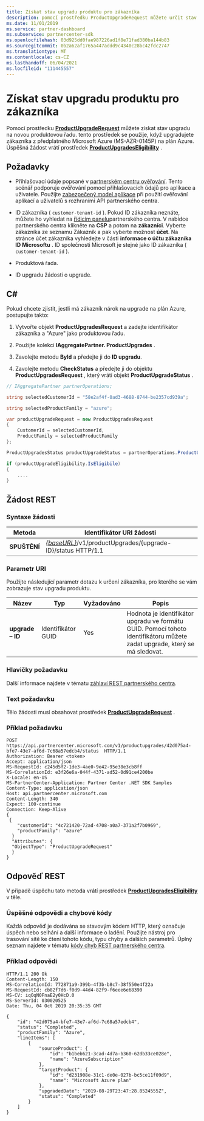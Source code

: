 ```yaml
---
title: Získat stav upgradu produktu pro zákazníka
description: pomocí prostředku ProductUpgradeRequest můžete určit stav upgradu produktu pro zákazníka na novou produktovou řadu, jako je například z předplatného služby Microsoft Azure (MS-AZR-0145P) k plánu Azure.
ms.date: 11/01/2019
ms.service: partner-dashboard
ms.subservice: partnercenter-sdk
ms.openlocfilehash: 03d925dd0fae987226ad1f8e71fad380ba144b83
ms.sourcegitcommit: 0b2a62af1765a447addd9c4340c28bc42fdc2747
ms.translationtype: MT
ms.contentlocale: cs-CZ
ms.lasthandoff: 06/04/2021
ms.locfileid: "111445557"
---
```

# <a name="get-the-product-upgrade-status-for-a-customer"></a>Získat stav upgradu produktu pro zákazníka

Pomocí prostředku [**ProductUpgradeRequest**](product-upgrade-resources.md#productupgraderequest) můžete získat stav upgradu na novou produktovou řadu. tento prostředek se použije, když upgradujete zákazníka z předplatného Microsoft Azure (MS-AZR-0145P) na plán Azure. Úspěšná žádost vrátí prostředek [**ProductUpgradesEligibility**](product-upgrade-resources.md#productupgradeseligibility) .

## <a name="prerequisites"></a>Požadavky

- Přihlašovací údaje popsané v [partnerském centru ověřování](partner-center-authentication.md). Tento scénář podporuje ověřování pomocí přihlašovacích údajů pro aplikace a uživatele. Použijte [zabezpečený model aplikace](enable-secure-app-model.md) při použití ověřování aplikací a uživatelů s rozhraními API partnerského centra.

- ID zákazníka ( `customer-tenant-id` ). Pokud ID zákazníka neznáte, můžete ho vyhledat na [řídicím panelu](https://partner.microsoft.com/dashboard)partnerského centra. V nabídce partnerského centra klikněte na **CSP** a potom na **zákazníci**. Vyberte zákazníka ze seznamu Zákazník a pak vyberte možnost **účet**. Na stránce účet zákazníka vyhledejte v části **informace o účtu zákazníka** **ID Microsoftu** . ID společnosti Microsoft je stejné jako ID zákazníka ( `customer-tenant-id` ).

- Produktová řada.

- ID upgradu žádosti o upgrade.

## <a name="c"></a>C\#

Pokud chcete zjistit, jestli má zákazník nárok na upgrade na plán Azure, postupujte takto:

1. Vytvořte objekt **ProductUpgradesRequest** a zadejte identifikátor zákazníka a "Azure" jako produktovou řadu.

2. Použijte kolekci **IAggregatePartner. ProductUpgrades** .

3. Zavolejte metodu **ById** a předejte ji do **ID upgradu**.

4. Zavolejte metodu **CheckStatus** a předejte ji do objektu **ProductUpgradesRequest** , který vrátí objekt **ProductUpgradeStatus** .

```csharp
// IAggregatePartner partnerOperations;

string selectedCustomerId = "58e2af4f-0ad3-4688-8744-be2357cd939a";

string selectedProductFamily = "azure";

var productUpgradeRequest = new ProductUpgradesRequest
{
    CustomerId = selectedCustomerId,
    ProductFamily = selectedProductFamily
};

ProductUpgradesStatus productUpgradeStatus = partnerOperations.ProductUpgrades.ById(selectedUpgradeId).CheckStatus(productUpgradeRequest);

if (productUpgradeEligibility.IsEligibile)
{
    ....
}

```

## <a name="rest-request"></a>Žádost REST

### <a name="request-syntax"></a>Syntaxe žádosti

| Metoda   | Identifikátor URI žádosti |
|----------|-----------------------------------------------------------------------------------------------|
| **SPUŠTĚNÍ** | [*{baseURL}*](partner-center-rest-urls.md)/v1/productUpgrades/{upgrade-ID}/status HTTP/1.1 |

### <a name="uri-parameter"></a>Parametr URI

Použijte následující parametr dotazu k určení zákazníka, pro kterého se vám zobrazuje stav upgradu produktu.

| Název               | Typ | Vyžadováno | Popis                                                                                 |
|--------------------|------|----------|---------------------------------------------------------------------------------------------|
| **upgrade – ID** | Identifikátor GUID | Yes | Hodnota je identifikátor upgradu ve formátu GUID. Pomocí tohoto identifikátoru můžete zadat upgrade, který se má sledovat. |

### <a name="request-headers"></a>Hlavičky požadavku

Další informace najdete v tématu [záhlaví REST partnerského centra](headers.md).

### <a name="request-body"></a>Text požadavku

Tělo žádosti musí obsahovat prostředek [**ProductUpgradeRequest**](product-upgrade-resources.md#productupgraderequest) .

### <a name="request-example"></a>Příklad požadavku

```http
POST https://api.partnercenter.microsoft.com/v1/productupgrades/42d075a4-bfe7-43e7-af6d-7c68a57edcb4/status  HTTP/1.1
Authorization: Bearer <token>
Accept: application/json
MS-RequestId: c245d5f2-1de3-4ae0-9e42-95e38e3cb8ff
MS-CorrelationId: e3f26e6a-044f-4371-ad52-0d91ce4200be
X-Locale: en-US
MS-PartnerCenter-Application: Partner Center .NET SDK Samples
Content-Type: application/json
Host: api.partnercenter.microsoft.com
Content-Length: 340
Expect: 100-continue
Connection: Keep-Alive
{
 {
    "customerId": "4c721420-72ad-4708-a0a7-371a2f7b0969",
    "productFamily": "azure"
  }
  "Attributes": {
  "ObjectType": "ProductUpgradeRequest"
  }
}
```

## <a name="rest-response"></a>Odpověď REST

V případě úspěchu tato metoda vrátí prostředek [**ProductUpgradesEligibility**](product-upgrade-resources.md#productupgradeseligibility) v těle.

### <a name="response-success-and-error-codes"></a>Úspěšné odpovědi a chybové kódy

Každá odpověď je dodávána se stavovým kódem HTTP, který označuje úspěch nebo selhání a další informace o ladění. Použijte nástroj pro trasování sítě ke čtení tohoto kódu, typu chyby a dalších parametrů. Úplný seznam najdete v tématu [kódy chyb REST partnerského centra](error-codes.md).

### <a name="response-example"></a>Příklad odpovědi

```http
HTTP/1.1 200 Ok
Content-Length: 150
MS-CorrelationId: 772871a9-399b-4f3b-b8c7-38f550e4f22a
MS-RequestId: cb82f7d6-f0d9-44d4-82f9-f6eee6e68390
MS-CV: iqOqN0FnaE2y0HcD.0
MS-ServerId: 030020525
Date: Thu, 04 Oct 2019 20:35:35 GMT

{
    "id": "42d075a4-bfe7-43e7-af6d-7c68a57edcb4",
    "status": "Completed",
    "productFamily": "Azure",
    "lineItems": [
        {
            "sourceProduct": {
                "id": "b1beb621-3cad-4d7a-b360-62db33ce028e",
                "name": "AzureSubscription"
            },
            "targetProduct": {
                "id": "d231908e-31c1-de0e-027b-bc5ce11f09d9",
                "name": "Microsoft Azure plan"
            },
            "upgradedDate": "2019-08-29T23:47:28.8524555Z",
            "status": "Completed"
        }
    ]
}

```
